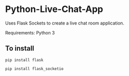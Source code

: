 # Python-Live-Chat-App
Uses Flask Sockets to create a live chat room application.

Requirements: Python 3

## To install 
`pip install flask`

`pip install flask_socketio`

